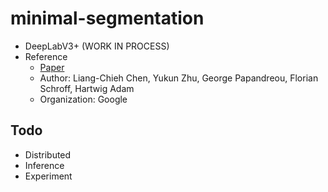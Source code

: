 # minimal-segmentation
  - DeepLabV3+ (WORK IN PROCESS)
  - Reference
    - [Paper](https://arxiv.org/pdf/1802.02611.pdf)
    - Author: Liang-Chieh Chen, Yukun Zhu, George Papandreou, Florian Schroff, Hartwig Adam
    - Organization: Google

## Todo
  - Distributed
  - Inference
  - Experiment
